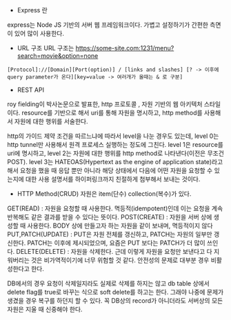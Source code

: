 - Express 란

express는 Node JS 기반의 서버 웹 프레임워크이다. 가볍고 설정하기가 간편한 측면이 있어 많이 사용한다.

- URL 구조
URL 구조는
https://some-site.com:1231/menu?search=movie&option=none
```text
[Protocol]://[Domain][Port(option)] / [links and slashes] [? -> 이후에 query parameter가 온다][key=value -> 여러개가 올때는 & 로 구분]
```
- REST API

roy fielding이 박사논문으로 발표한, http 프로토콜 , 자원 기반의 웹 아키텍처 스타일이다. resource를 기반으로 해서 uri를 통해 자원을 명시하고, http method를 사용해서 자원에 대한 행위를 서술한다.

http의 가이드 제약 조건을 따르느냐에 따라서 level을 나눈 경우도 있는데, level 0는 http tunnel만 사용해서 원격 프로세스 실행하는 정도에 그친다. level 1은 resource를 uri에 명시하고, level 2는 자원에 대한 행위를 http method로 나타낸다(이전은 무조건 POST). level 3는 HATEOAS(Hypertext as the engine of application state)라고 해서 요청을 했을 때 응답 뿐만 아니라 해당 상태에서 다음에 어떤 자원을 요청할 수 있는지에 대한 사용 설명서를 하이퍼링크까지 친절하게 첨부해서 보내는 것이다.

- HTTP Method(CRUD)
자원은 item(단수) collection(복수)가 있다.

GET(READ) : 자원을 요청할 때 사용한다. 멱등적(idempotent)인데 이는 요청을 계속 반복해도 같은 결과를 받을 수 있다는 뜻이다.
POST(CREATE) : 자원을 서버 상에 생성할 때 사용한다. BODY 상에 만들고자 하는 자원을 같이 보내며, 멱등적이지 않다
PUT,PATCH(UPDATE) : PUT은 자원 전체를 갱신하고, PATCH는 자원의 일부만 갱신한다. PATCH는 이후에 제시되었으며, 요즘은 PUT 보다는 PATCH가 더 많이 쓰인다.
DELETE(DELETE) : 자원을 삭제한다. 근데 이렇게 자원을 요청만 보낸다고 다 지워버리는 것은 비가역적이기에 너무 위험할 것 같다. 안전성의 문제로 대부분 경우 비활성한다고 한다.

 DB에서의 경우 요청이 삭제일지라도 실제로 삭제를 하지는 않고 db table 상에서 delete flag를 true로 바꾸는 식으로 soft delete를 하고는 한다. 그래야 나중에 문제가 생겼을 경우 복구를 하던지 할 수 있다. 꼭 DB상의 record가 아니더라도 서버상의 모든 자원은 지울 때 신중해야 한다.
